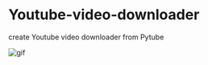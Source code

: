 # Youtube-video-downloader
create Youtube video downloader from Pytube


![gif](https://user-images.githubusercontent.com/97141979/167918354-b803d78f-38c2-4f20-aa21-87eac31570a1.gif)
